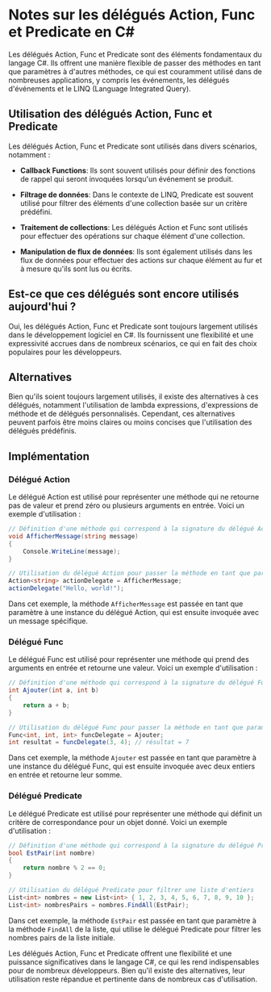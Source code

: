 # Notes sur les délégués Action, Func et Predicate en C#

Les délégués Action, Func et Predicate sont des éléments fondamentaux du langage C#. Ils offrent une manière flexible de passer des méthodes en tant que paramètres à d'autres méthodes, ce qui est couramment utilisé dans de nombreuses applications, y compris les événements, les délégués d'événements et le LINQ (Language Integrated Query).

## Utilisation des délégués Action, Func et Predicate

Les délégués Action, Func et Predicate sont utilisés dans divers scénarios, notamment :

- **Callback Functions**: Ils sont souvent utilisés pour définir des fonctions de rappel qui seront invoquées lorsqu'un événement se produit.

- **Filtrage de données**: Dans le contexte de LINQ, Predicate est souvent utilisé pour filtrer des éléments d'une collection basée sur un critère prédéfini.

- **Traitement de collections**: Les délégués Action et Func sont utilisés pour effectuer des opérations sur chaque élément d'une collection.

- **Manipulation de flux de données**: Ils sont également utilisés dans les flux de données pour effectuer des actions sur chaque élément au fur et à mesure qu'ils sont lus ou écrits.

## Est-ce que ces délégués sont encore utilisés aujourd'hui ?

Oui, les délégués Action, Func et Predicate sont toujours largement utilisés dans le développement logiciel en C#. Ils fournissent une flexibilité et une expressivité accrues dans de nombreux scénarios, ce qui en fait des choix populaires pour les développeurs.

## Alternatives

Bien qu'ils soient toujours largement utilisés, il existe des alternatives à ces délégués, notamment l'utilisation de lambda expressions, d'expressions de méthode et de délégués personnalisés. Cependant, ces alternatives peuvent parfois être moins claires ou moins concises que l'utilisation des délégués prédéfinis.

## Implémentation

### Délégué Action

Le délégué Action est utilisé pour représenter une méthode qui ne retourne pas de valeur et prend zéro ou plusieurs arguments en entrée. Voici un exemple d'utilisation :

```csharp
// Définition d'une méthode qui correspond à la signature du délégué Action
void AfficherMessage(string message)
{
    Console.WriteLine(message);
}

// Utilisation du délégué Action pour passer la méthode en tant que paramètre
Action<string> actionDelegate = AfficherMessage;
actionDelegate("Hello, world!");
```

Dans cet exemple, la méthode `AfficherMessage` est passée en tant que paramètre à une instance du délégué Action, qui est ensuite invoquée avec un message spécifique.

### Délégué Func

Le délégué Func est utilisé pour représenter une méthode qui prend des arguments en entrée et retourne une valeur. Voici un exemple d'utilisation :

```csharp
// Définition d'une méthode qui correspond à la signature du délégué Func
int Ajouter(int a, int b)
{
    return a + b;
}

// Utilisation du délégué Func pour passer la méthode en tant que paramètre
Func<int, int, int> funcDelegate = Ajouter;
int resultat = funcDelegate(3, 4); // résultat = 7
```

Dans cet exemple, la méthode `Ajouter` est passée en tant que paramètre à une instance du délégué Func, qui est ensuite invoquée avec deux entiers en entrée et retourne leur somme.

### Délégué Predicate

Le délégué Predicate est utilisé pour représenter une méthode qui définit un critère de correspondance pour un objet donné. Voici un exemple d'utilisation :

```csharp
// Définition d'une méthode qui correspond à la signature du délégué Predicate
bool EstPair(int nombre)
{
    return nombre % 2 == 0;
}

// Utilisation du délégué Predicate pour filtrer une liste d'entiers
List<int> nombres = new List<int> { 1, 2, 3, 4, 5, 6, 7, 8, 9, 10 };
List<int> nombresPairs = nombres.FindAll(EstPair);
```

Dans cet exemple, la méthode `EstPair` est passée en tant que paramètre à la méthode `FindAll` de la liste, qui utilise le délégué Predicate pour filtrer les nombres pairs de la liste initiale.

Les délégués Action, Func et Predicate offrent une flexibilité et une puissance significatives dans le langage C#, ce qui les rend indispensables pour de nombreux développeurs. Bien qu'il existe des alternatives, leur utilisation reste répandue et pertinente dans de nombreux cas d'utilisation.